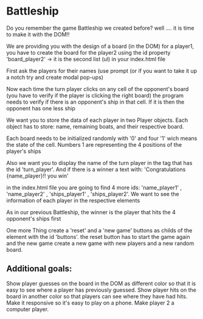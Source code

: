# Battleship 

Do you remember the game Battleship we created before? well .... it is time to make it with the DOM!!

We are providing you with the design of a board (in the DOM) for a player1, you have to create the board for the player2 using the id property 'board_player2' -> it is the second list (ul) in your index.html file

First ask the players for their names (use prompt (or if you want to take it up a notch try and create modal pop-ups)

Now each time the turn player clicks on any cell of the opponent's board (you have to verify if the player is clicking the right board) the program needs to verify if there is an opponent's ship in that cell. If it is then the opponent has one less ship

We want you to store the data of each player in two Player objects. Each object has to store: name, remaining boats, and their respective board.

Each board needs to be initialized randomly with '0' and four '1' wich means the state of the cell. Numbers 1 are representing the 4 positions of the player's ships

Also we want you to display the name of the turn player in the tag that has the id 'turn_player'. And if there is a winner  a text with: 'Congratulations {name_player}!! you win'

in the index.html file you are going to find 4 more ids: 'name_player1' , 'name_player2' , 'ships_player1' , 'ships_player2'. We want to see the information of each player in the respective elements

As in our previous Battleship, the winner is the player that hits the 4 opponent's ships first

One more Thing create a 'reset' and a 'new game' buttons as childs of the element with the id 'buttons'. the reset button has to start the game again and the new game create a new game with new players and a new random board.

## Additional goals: 

Show player guesses on the board in the DOM as different color so that it is easy to see where a player has previously guessed. 
Show player hits on the board in another color so that players can see where they have had hits. 
Make it responsive so it's easy to play on a phone. 
Make player 2 a computer player. 
